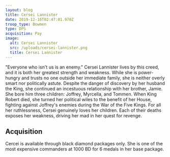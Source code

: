 ```yaml
---
layout: blog
title: Cersei Lannister
date: 2019-12-16T02:47:01.978Z
troop_type: Bowmen
type: DPS
acquisition: Pay
image:
  alt: Cersei Lannister
  src: /uploads/cersei-lannister.png
  title: Cersei Lannister
---
```

"Everyone who isn't us is an enemy." Cersei Lannister lives by this creed, and it is both her greatest strength and weakness. While she is power-hungry and trusts no one outside her immediate family, she is neither overly smart nor politically astute. Despite the danger of discovery by her husband the King, she continued an incestuous relationship with her brother, Jamie. She bore him three children: Joffrey, Myrcella, and Tommen. When King Robert died, she turned her political wiles to the benefit of her House, fighting against Joffrey's enemies during the War of the Five Kings. For all her ruthlessness, Cersei genuinely loves her children. Each of their deaths exposes her weakness, driving her mad in her quest for revenge.

## Acquisition

Cercei is available through black diamond packages only. She is one of the most expensive commanders at 1000 BD for 6 medals in her base package.
